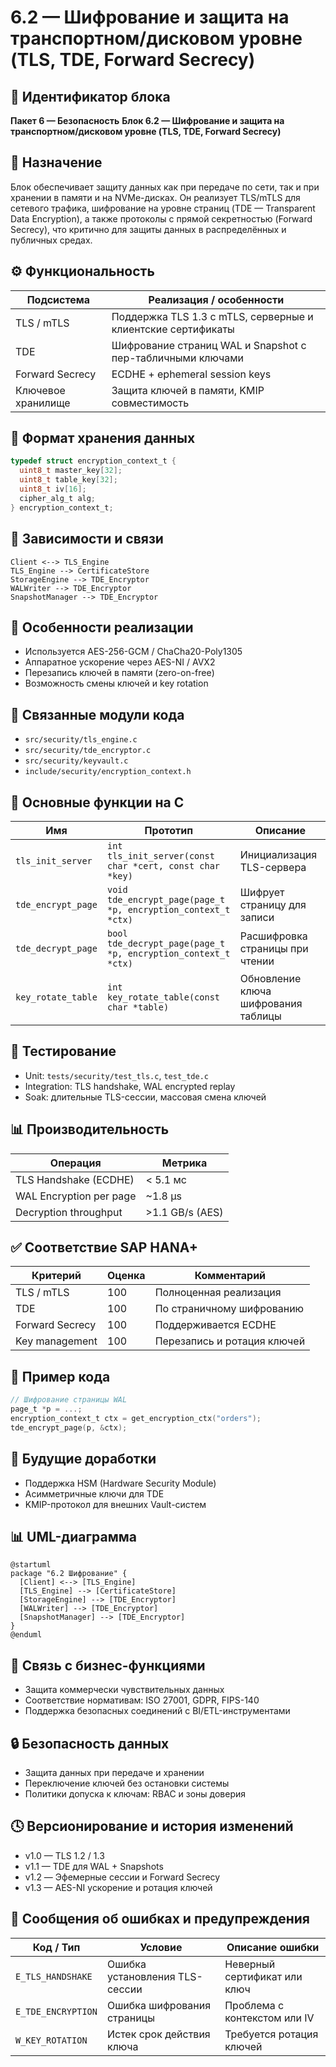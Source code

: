 # 6.2 — Шифрование и защита на транспортном/дисковом уровне (TLS, TDE, Forward Secrecy)

## 🏢 Идентификатор блока

**Пакет 6 — Безопасность**
**Блок 6.2 — Шифрование и защита на транспортном/дисковом уровне (TLS, TDE, Forward Secrecy)**

## 🌟 Назначение

Блок обеспечивает защиту данных как при передаче по сети, так и при хранении в памяти и на NVMe-дисках. Он реализует TLS/mTLS для сетевого трафика, шифрование на уровне страниц (TDE — Transparent Data Encryption), а также протоколы с прямой секретностью (Forward Secrecy), что критично для защиты данных в распределённых и публичных средах.

## ⚙️ Функциональность

| Подсистема         | Реализация / особенности                                     |
| ------------------ | ------------------------------------------------------------ |
| TLS / mTLS         | Поддержка TLS 1.3 с mTLS, серверные и клиентские сертификаты |
| TDE                | Шифрование страниц WAL и Snapshot с пер-табличными ключами   |
| Forward Secrecy    | ECDHE + ephemeral session keys                               |
| Ключевое хранилище | Защита ключей в памяти, KMIP совместимость                   |

## 💾 Формат хранения данных

```c
typedef struct encryption_context_t {
  uint8_t master_key[32];
  uint8_t table_key[32];
  uint8_t iv[16];
  cipher_alg_t alg;
} encryption_context_t;
```

## 🔄 Зависимости и связи

```plantuml
Client <--> TLS_Engine
TLS_Engine --> CertificateStore
StorageEngine --> TDE_Encryptor
WALWriter --> TDE_Encryptor
SnapshotManager --> TDE_Encryptor
```

## 🧠 Особенности реализации

* Используется AES-256-GCM / ChaCha20-Poly1305
* Аппаратное ускорение через AES-NI / AVX2
* Перезапись ключей в памяти (zero-on-free)
* Возможность смены ключей и key rotation

## 📂 Связанные модули кода

* `src/security/tls_engine.c`
* `src/security/tde_encryptor.c`
* `src/security/keyvault.c`
* `include/security/encryption_context.h`

## 🔧 Основные функции на C

| Имя                | Прототип                                                      | Описание                            |
| ------------------ | ------------------------------------------------------------- | ----------------------------------- |
| `tls_init_server`  | `int tls_init_server(const char *cert, const char *key)`      | Инициализация TLS-сервера           |
| `tde_encrypt_page` | `void tde_encrypt_page(page_t *p, encryption_context_t *ctx)` | Шифрует страницу для записи         |
| `tde_decrypt_page` | `bool tde_decrypt_page(page_t *p, encryption_context_t *ctx)` | Расшифровка страницы при чтении     |
| `key_rotate_table` | `int key_rotate_table(const char *table)`                     | Обновление ключа шифрования таблицы |

## 🧪 Тестирование

* Unit: `tests/security/test_tls.c`, `test_tde.c`
* Integration: TLS handshake, WAL encrypted replay
* Soak: длительные TLS-сессии, массовая смена ключей

## 📊 Производительность

| Операция                | Метрика         |
| ----------------------- | --------------- |
| TLS Handshake (ECDHE)   | < 5.1 мс        |
| WAL Encryption per page | \~1.8 µs        |
| Decryption throughput   | >1.1 GB/s (AES) |

## ✅ Соответствие SAP HANA+

| Критерий        | Оценка | Комментарий                 |
| --------------- | ------ | --------------------------- |
| TLS / mTLS      | 100    | Полноценная реализация      |
| TDE             | 100    | По страничному шифрованию   |
| Forward Secrecy | 100    | Поддерживается ECDHE        |
| Key management  | 100    | Перезапись и ротация ключей |

## 📎 Пример кода

```c
// Шифрование страницы WAL
page_t *p = ...;
encryption_context_t ctx = get_encryption_ctx("orders");
tde_encrypt_page(p, &ctx);
```

## 🧩 Будущие доработки

* Поддержка HSM (Hardware Security Module)
* Асимметричные ключи для TDE
* KMIP-протокол для внешних Vault-систем

## 📊 UML-диаграмма

```plantuml
@startuml
package "6.2 Шифрование" {
  [Client] <--> [TLS_Engine]
  [TLS_Engine] --> [CertificateStore]
  [StorageEngine] --> [TDE_Encryptor]
  [WALWriter] --> [TDE_Encryptor]
  [SnapshotManager] --> [TDE_Encryptor]
}
@enduml
```

## 🔗 Связь с бизнес-функциями

* Защита коммерчески чувствительных данных
* Соответствие нормативам: ISO 27001, GDPR, FIPS-140
* Поддержка безопасных соединений с BI/ETL-инструментами

## 🔒 Безопасность данных

* Защита данных при передаче и хранении
* Переключение ключей без остановки системы
* Политики допуска к ключам: RBAC и зоны доверия

## 🕓 Версионирование и история изменений

* v1.0 — TLS 1.2 / 1.3
* v1.1 — TDE для WAL + Snapshots
* v1.2 — Эфемерные сессии и Forward Secrecy
* v1.3 — AES-NI ускорение и ротация ключей

## 🛑 Сообщения об ошибках и предупреждения

| Код / Тип          | Условие                        | Описание ошибки              |
| ------------------ | ------------------------------ | ---------------------------- |
| `E_TLS_HANDSHAKE`  | Ошибка установления TLS-сессии | Неверный сертификат или ключ |
| `E_TDE_ENCRYPTION` | Ошибка шифрования страницы     | Проблема с контекстом или IV |
| `W_KEY_ROTATION`   | Истек срок действия ключа      | Требуется ротация ключей     |
